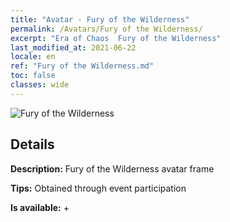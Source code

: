 ```yaml
---
title: "Avatar - Fury of the Wilderness"
permalink: /Avatars/Fury of the Wilderness/
excerpt: "Era of Chaos  Fury of the Wilderness"
last_modified_at: 2021-06-22
locale: en
ref: "Fury of the Wilderness.md"
toc: false
classes: wide
---
```

 ![Fury of the Wilderness](/images/a/avatarFrame_29.png)

## Details

 **Description:** Fury of the Wilderness avatar frame 

 **Tips:** Obtained through event participation 

 **Is available:**  + 

